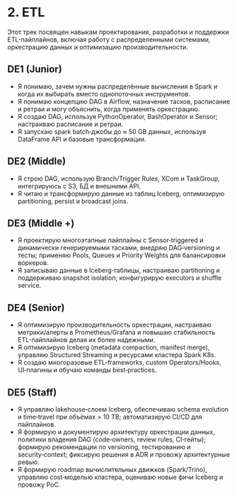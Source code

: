 # 2. ETL

Этот трек посвящен навыкам проектирования, разработки и поддержки ETL-пайплайнов, включая работу с распределенными системами, оркестрацию данных и оптимизацию производительности.

## DE1 (Junior)
- Я понимаю, зачем нужны распределённые вычисления в Spark и когда их выбирать вместо однопоточных инструментов.
- Я понимаю концепцию DAG в Airflow, назначение тасков, расписание и ретраи и могу объяснить, когда применять оркестрацию.
- Я создаю DAG, используя PythonOperator, BashOperator и Sensor; настраиваю расписание и ретраи.
- Я запускаю spark batch‑джобы до ≈ 50 GB данных, используя DataFrame API и базовые трансформации.

## DE2 (Middle)
- Я строю DAG, использую Branch/Trigger Rules, XCom и TaskGroup, интегрируюсь с S3, БД и внешними API.
- Я читаю и трансформирую данные из таблиц Iceberg, оптимизирую partitioning, persist и broadcast joins.

## DE3 (Middle +)
- Я проектирую многоэтапные пайплайны с Sensor‑triggered и динамически генерируемыми тасками, внедряю DAG‑versioning и тесты; применяю Pools, Queues и Priority Weights для балансировки воркеров.
- Я записываю данные в Iceberg‑таблицы, настраиваю partitioning и поддерживаю snapshot isolation; конфигурирую executors и shuffle service.

## DE4 (Senior)
- Я оптимизирую производительность оркестрации, настраиваю метрики/алерты в Prometheus/Grafana и повышаю стабильность ETL-пайплайнов делая их более надежными.
- Я оптимизирую Iceberg (metadata compaction, manifest merge), управляю Structured Streaming и ресурсами кластера Spark K8s.
- Я создаю многоразовые ETL‑frameworks, custom Operators/Hooks, UI‑плагины и обучаю команды best‑practices.

## DE5 (Staff)
- Я управляю lakehouse‑слоем Iceberg, обеспечиваю schema evolution и time‑travel при объёмах > 10 TB; автоматизирую CI/CD для пайплайнов.
- Я формирую и документирую архитектуру оркестрации данных, политики владения DAG (code‑owners, review rules, CI‑гейты); формирую рекомендации по versioning, тестированию и security‑context; фиксирую решения в ADR и провожу архитектурные ревью.
- Я формирую roadmap вычислительных движков (Spark/Trino), управляю cost‑моделью кластера, оцениваю новые фичи Iceberg и провожу PoC. 